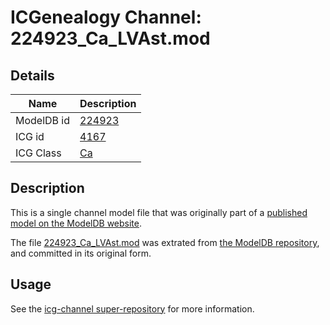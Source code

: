 # ICGenealogy Channel: 224923\_Ca\_LVAst.mod

## Details

Name | Description
---- | -----------
ModelDB id | [224923](http://senselab.med.yale.edu/ModelDB/ShowModel.cshtml?model=224923)
ICG id | [4167](http://icg.neurotheory.ox.ac.uk/channels/3/4167)
ICG Class | [Ca](http://icg.neurotheory.ox.ac.uk/channels/3)

## Description

This is a single channel model file that was originally part of a [published model on the ModelDB website](http://senselab.med.yale.edu/mModelDB/ShowModel.cshtml?model=224923).

The file [224923\_Ca\_LVAst.mod](224923_Ca_LVAst.mod) was extrated from [the ModelDB repository](http://senselab.med.yale.edu/ModelDB/ShowModel.cshtml?model=224923), and committed in its original form.

## Usage

See the [icg-channel super-repository](https://github.com/icgenealogy/icg-channels) for more information.
